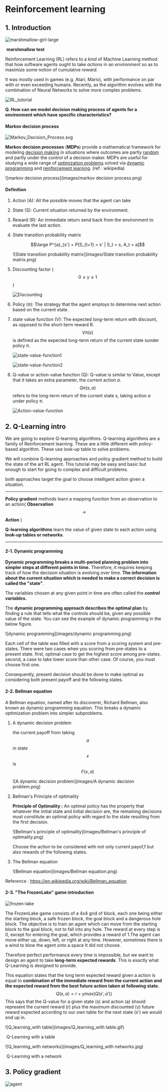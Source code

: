 

# Reinforcement learning

## 1. Introduction

![marshmallow-girl-large](images/marshmallow-girl-large.jpg)

​									         **marshmallow test**

Reinforcement Learning (RL) refers to a kind of Machine Learning method that how software agents ought to take *actions* in an *environment* so as to maximize some notion of cumulative *reward*.

It was mostly used in games (e.g. Atari, Mario), with performance on par with or even exceeding humans. Recently, as the algorithm evolves with the combination of Neural Networks to solve more complex problems.

![RL_tutorial](images/RL_tutorial.png)

**Q. How can we model decision making process of agents for a environment which have specific characteristics?**

#### Markov decision process

![Markov_Decision_Process.svg](images/Markov_Decision_Process.svg.png)

**Markov decision processes** (**MDPs**) provide a mathematical framework for modeling [decision making](https://en.wikipedia.org/wiki/Decision_making) in situations where outcomes are partly [random](https://en.wikipedia.org/wiki/Randomness#In_mathematics) and partly under the control of a decision maker. MDPs are useful for studying a wide range of [optimization problems](https://en.wikipedia.org/wiki/Optimization_problem) solved via [dynamic programming](https://en.wikipedia.org/wiki/Dynamic_programming) and [reinforcement learning](https://en.wikipedia.org/wiki/Reinforcement_learning). (ref : wikipedia)

![markov decision process](images/markov decision process.png)



#### Definition

1. Action (A): All the possible moves that the agent can take

2. State (S): Current situation returned by the environment.

3. Reward (R): An immediate return send back from the environment to evaluate the last action.

4. State transition probability matrix

   $$\large P^{a}_{s'} = P[S_{t+1} = s' | S_t = s, A_t = a]$$

   ![State transition probability matrix](images/State transition probability matrix.png)

5. Discounting factor ( $$0\le \gamma \le 1 $$)

   ![Discounting](images/Discounting.png)

6. Policy (π): The strategy that the agent employs to determine next action based on the current state.

7. state value function (V): The expected long-term return with discount, as opposed to the short-term reward R. $$V\pi(s)$$ is defined as the expected long-term return of the current state sunder policy π.

   ![state-value-function1](images/state-value-function1.png)

   ![state-value-function2](images/state-value-function2.png)

8. Q-value or action-value function (Q): Q-value is similar to Value, except that it takes an extra parameter, the current action *a*. $$Q\pi(s,a)$$ refers to the long-term return of the current state *s*, taking action *a* under policy π.

   ![Action-value-function](images/Action-value-function.png)

## 2. Q-Learning intro

We are going to explore Q-learning algorithms. Q-learning algorithms are a family of Reinforcement learning. These are a little different with policy-based algorithm. These use look-up table to solve problems.

We will combine Q-learning approaches and policy gradient method to build the state of the art RL agent. This tutorial may be easy and basic but enough to start for going to complex and difficult problems.

both approaches target the goal to choose intelligent action given a situation.

---

**Policy gradient** methods learn a mapping function from an observation to an action( **Observation** $$\rightarrow$$ **Action** ) 

**Q-learning algorithms** learn the value of given state to each action using **look-up tables or networks**.

---

#### 2-1. Dynamic programming

**Dynamic programming breaks a multi-period planning problem into simpler steps at different points in time.** Therefore, it requires keeping track of how the decision situation is evolving over time. **The information about the current situation which is needed to make a correct decision is called the "state"**.

The variables chosen at any given point in time are often called the ***control variables*.**

The **dynamic programming approach describes the optimal plan** by finding a rule that tells what the controls should be, given any possible value of the state. You can see the example of dynamic programming in the below figure.

![dynamic programming](images/dynamic programming.png)

Each cell of the table was filled with a score from a scoring system and pre-states. There were two cases when you scoring from pre-states to a present state. first, optimal case to get the highest score among pre-states. second, a case to take lower score than other case. Of course, you must choose first one.

Consequently, present decision should be done to make optimal as considering both present payoff and the following states.

#### 2-2. Bellman equation

A Bellman equation, named after its discoverer, Richard Bellman, also known as dynamic programming equation. This breaks a dynamic optimization problem into simpler subproblems.

1. A dynamic decision problem

   the current payoff from taking $$a$$ in state $$x$$ is $$F(x, a)$$

   ![A dynamic decision problem](images/A dynamic decision problem.png)

2. Bellman's Principle of optimality

   **Principle of Optimality :** An optimal policy has the property that whatever the initial state and initial decision are, the remaining decisions must constitute an optimal policy with regard to the state resulting from the first decision. 

   ![Bellman's principle of optimality](images/Bellman's principle of optimality.png)

   Choose the action to be considered with not only current payof,f but also rewards of the following states.  

3. The Bellman equation

   ![Bellman equation](images/Bellman equation.png)

Reference : https://en.wikipedia.org/wiki/Bellman_equation

#### 2-3. "The FrozenLake" game introduction 

![frozen-lake](images/frozen-lake.png)

The FrozenLake game consists of a 4x4 grid of block, each one being either the starting block, a safe frozen block, the goal block and a dangerous hole block. The objective is to train an agent which can move from the starting block to the goal block, not to fall into any hole. The reward at every step is 0, except for entering the goal, which provides a reward of 1.The agent can move either up, down, left, or right at any time. However, sometimes there is a wind to blow the agent onto a space It did not choose. 

Therefore perfect performance every time is impossible, but we want to design an agent to take **long-term expected rewards**. This is exactly what Q-Learning is designed to provide.



This equation states that the long term expected reward given a action is equal to **combination of the immediate reward from the current action and the expected reward from the best future action taken at following state.**
$$
Q(s, a) = r + ymax( Q(s', a') )
$$
This says that the Q-value for a given state (s) and action (a) should represent the current reward (r) plus the maximum discounted (γ) future reward expected according to our own table for the next state (s’) we would end up in.

![Q_learning_with table](images/Q_learning_with table.gif)

​										Q-Learning with a table

![Q_learning_with networks](images/Q_learning_with networks.jpg)

​										Q-Learning with a network





## 3. Policy gradient

![agent](images/agent.jpg)











































